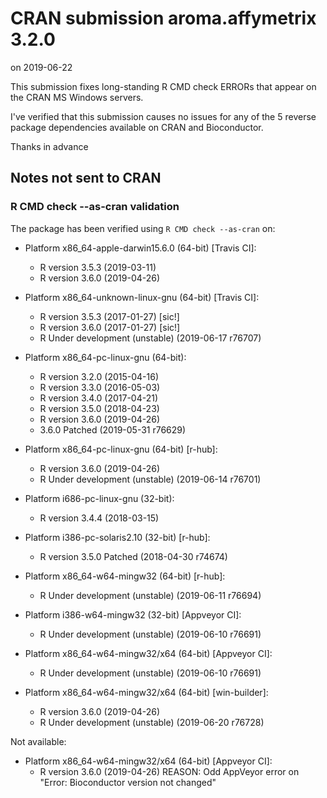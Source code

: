 # CRAN submission aroma.affymetrix 3.2.0

on 2019-06-22

This submission fixes long-standing R CMD check ERRORs that appear on the CRAN MS Windows servers.

I've verified that this submission causes no issues for any of the 5 reverse package dependencies available on CRAN and Bioconductor.

Thanks in advance


## Notes not sent to CRAN

### R CMD check --as-cran validation

The package has been verified using `R CMD check --as-cran` on:

* Platform x86_64-apple-darwin15.6.0 (64-bit) [Travis CI]:
  - R version 3.5.3 (2019-03-11)
  - R version 3.6.0 (2019-04-26)

* Platform x86_64-unknown-linux-gnu (64-bit) [Travis CI]:
  - R version 3.5.3 (2017-01-27) [sic!]
  - R version 3.6.0 (2017-01-27) [sic!]
  - R Under development (unstable) (2019-06-17 r76707)

* Platform x86_64-pc-linux-gnu (64-bit):
  - R version 3.2.0 (2015-04-16)
  - R version 3.3.0 (2016-05-03)
  - R version 3.4.0 (2017-04-21)
  - R version 3.5.0 (2018-04-23)
  - R version 3.6.0 (2019-04-26)
  - 3.6.0 Patched (2019-05-31 r76629)
  
* Platform x86_64-pc-linux-gnu (64-bit) [r-hub]:
  - R version 3.6.0 (2019-04-26)
  - R Under development (unstable) (2019-06-14 r76701)

* Platform i686-pc-linux-gnu (32-bit):
  - R version 3.4.4 (2018-03-15)

* Platform i386-pc-solaris2.10 (32-bit) [r-hub]:
  - R version 3.5.0 Patched (2018-04-30 r74674)

* Platform x86_64-w64-mingw32 (64-bit) [r-hub]:
  - R Under development (unstable) (2019-06-11 r76694)

* Platform i386-w64-mingw32 (32-bit) [Appveyor CI]:
  - R Under development (unstable) (2019-06-10 r76691)
  
* Platform x86_64-w64-mingw32/x64 (64-bit) [Appveyor CI]:
  - R Under development (unstable) (2019-06-10 r76691)

* Platform x86_64-w64-mingw32/x64 (64-bit) [win-builder]:
  - R version 3.6.0 (2019-04-26)
  - R Under development (unstable) (2019-06-20 r76728)

Not available:

* Platform x86_64-w64-mingw32/x64 (64-bit) [Appveyor CI]:
  - R version 3.6.0 (2019-04-26)
  REASON: Odd AppVeyor error on "Error: Bioconductor version not changed"
